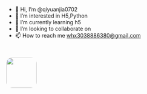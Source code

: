 - 👋 Hi, I’m @qiyuanjia0702
- 👀 I’m interested in H5,Python
- 🌱 I’m currently learning h5
- 💞️ I’m looking to collaborate on 
- 📫 How to reach me whx3038886380@gmail.com
<img src="https://imgapi.cn/qq.php?qq=3038886380" style="width: auto; height: 80px; border-radius: 15px; overflow: hidden; margin-top: 30px;">
<!---
qiyuanjia0702/qiyuanjia0702 is a ✨ special ✨ repository because its `README.md` (this file) appears on your GitHub profile.
You can click the Preview link to take a look at your changes.
--->
